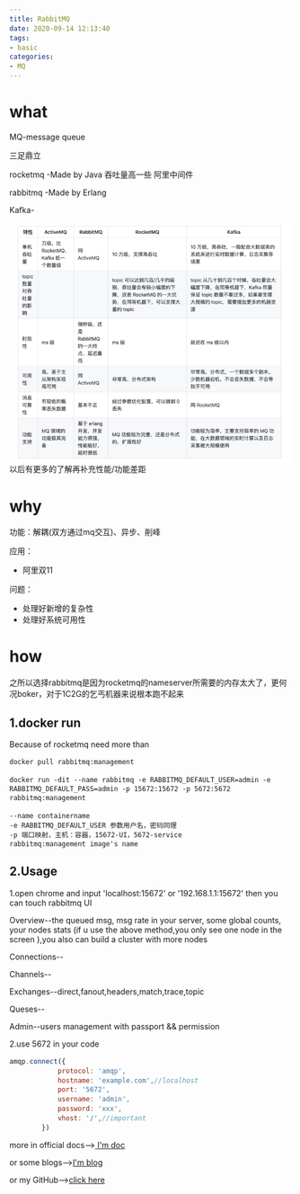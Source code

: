 ```yaml
---
title: RabbitMQ
date: 2020-09-14 12:13:40
tags:
- basic
categories:
- MQ
---
```


# what

MQ-message queue

三足鼎立

rocketmq​​ -Made by Java 吞吐量高一些 阿里中间件

rabbitmq -Made by Erlang

Kafka-

<img  src="../img/mq.jpg" align='left'/>

以后有更多的了解再补充性能/功能差距

# why

功能：解耦(双方通过mq交互)、异步、削峰

应用：

- 阿里双11



问题：

- 处理好新增的复杂性
- 处理好系统可用性

# how

之所以选择rabbitmq是因为rocketmq的nameserver所需要的内存太大了，更何况boker，对于1C2G的乞丐机器来说根本跑不起来

## 1.docker run

Because of rocketmq need more than 

```shell
docker pull rabbitmq:management

docker run -dit --name rabbitmq -e RABBITMQ_DEFAULT_USER=admin -e RABBITMQ_DEFAULT_PASS=admin -p 15672:15672 -p 5672:5672 rabbitmq:management

--name containername
-e RABBITMQ_DEFAULT_USER 参数用户名，密码同理
-p 端口映射，主机：容器，15672-UI，5672-service
rabbitmq:management image's name

```

## 2.Usage

1.open chrome and input 'localhost:15672' or '192.168.1.1:15672' then you can touch rabbitmq UI

Overview--the queued msg, msg rate in your server,  some global counts, your nodes stats (if u use the above method,you only see one node in the screen ),you also can build a cluster with more nodes

Connections--

Channels--

Exchanges--direct,fanout,headers,match,trace,topic

Queses--

Admin--users management with passport && permission



2.use 5672 in your code

```javascript
amqp.connect({
            protocol: 'amqp',
            hostname: 'example.com',//localhost
            port: '5672',
            username: 'admin',
            password: 'xxx',
            vhost: '/',//important
        })
```

more in official docs-->[ I'm doc](https://www.rabbitmq.com/tutorials/tutorial-one-javascript.html)

or some blogs-->[I'm blog](https://www.cnblogs.com/wukong-holmes/p/9306733.html)

or my GitHub-->[click here](https://github.com/ShawnGoethe/phones/tree/master/app/controller/pmq.js)



